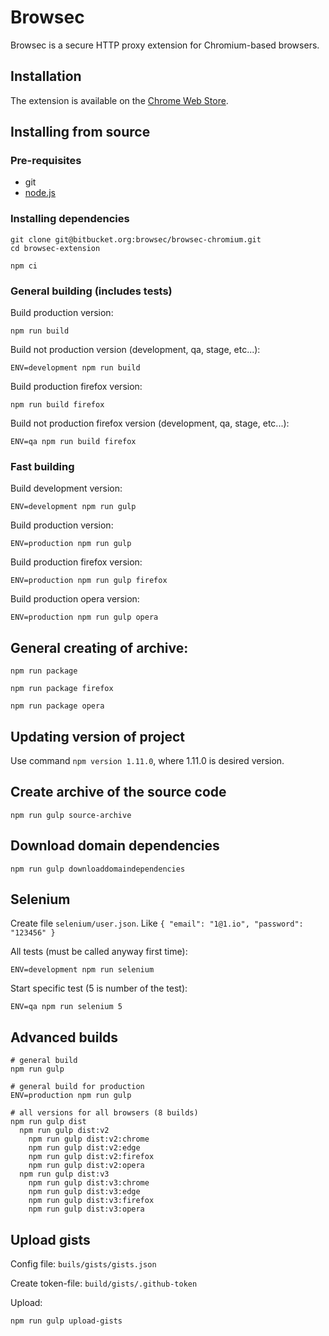 # Browsec

Browsec is a secure HTTP proxy extension for Chromium-based browsers.

## Installation

The extension is available on the <a href="https://chrome.google.com/webstore/detail/browsec-vpn-free-and-unli/omghfjlpggmjjaagoclmmobgdodcjboh">Chrome Web Store</a>.

## Installing from source

### Pre-requisites

* git
* [node.js](https://nodejs.org/)

### Installing dependencies

```
git clone git@bitbucket.org:browsec/browsec-chromium.git
cd browsec-extension

npm ci
```

### General building (includes tests)
Build production version:

```
npm run build
```

Build not production version (development, qa, stage, etc...):

```
ENV=development npm run build
```

Build production firefox version:

```
npm run build firefox
```

Build not production firefox version (development, qa, stage, etc...):

```
ENV=qa npm run build firefox
```

### Fast building
Build development version:

```
ENV=development npm run gulp
```

Build production version:

```
ENV=production npm run gulp
```

Build production firefox version:

```
ENV=production npm run gulp firefox
```

Build production opera version:

```
ENV=production npm run gulp opera
```

## General creating of archive:

```
npm run package
```

```
npm run package firefox
```

```
npm run package opera
```

## Updating version of project

Use command `npm version 1.11.0`, where 1.11.0 is desired version.

## Create archive of the source code

```
npm run gulp source-archive
```

## Download domain dependencies

```
npm run gulp downloaddomaindependencies
```

## Selenium

Create file `selenium/user.json`.
Like `{ "email": "1@1.io", "password": "123456" }`

All tests (must be called anyway first time):

```
ENV=development npm run selenium
```

Start specific test (5 is number of the test):

```
ENV=qa npm run selenium 5
```

## Advanced builds

```
# general build
npm run gulp

# general build for production
ENV=production npm run gulp

# all versions for all browsers (8 builds)
npm run gulp dist
  npm run gulp dist:v2
    npm run gulp dist:v2:chrome
    npm run gulp dist:v2:edge
    npm run gulp dist:v2:firefox
    npm run gulp dist:v2:opera
  npm run gulp dist:v3
    npm run gulp dist:v3:chrome
    npm run gulp dist:v3:edge
    npm run gulp dist:v3:firefox
    npm run gulp dist:v3:opera
```

## Upload gists

Config file: `buils/gists/gists.json`

Create token-file: `build/gists/.github-token`

Upload:
```
npm run gulp upload-gists
```

